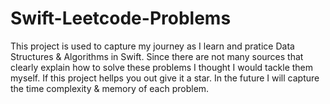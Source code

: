 # Swift-Leetcode-Problems

This project is used to capture my journey as I learn and pratice Data Structures & Algorithms in Swift. Since there are not many sources that clearly explain how to solve these problems I thought I would tackle them myself. If this project hellps you out give it a star. In the future I will capture the time complexity & memory of each problem.
